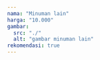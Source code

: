 ```yaml
---
nama: "Minuman lain"
harga: "10.000"
gambar:
  src: "./"
  alt: "gambar minuman lain"
rekomendasi: true
---
```

